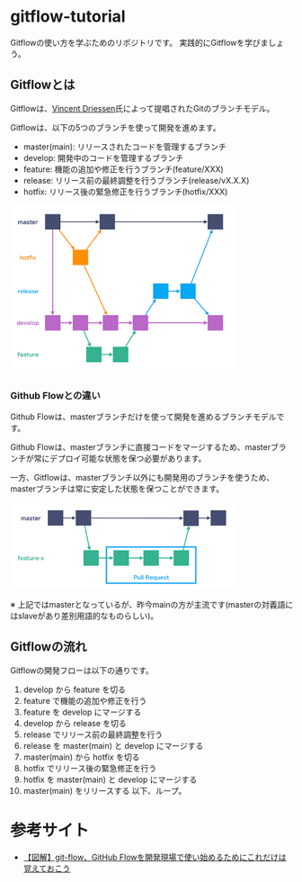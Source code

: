 # gitflow-tutorial
Gitflowの使い方を学ぶためのリポジトリです。
実践的にGitflowを学びましょう。

## Gitflowとは
Gitflowは、[Vincent Driessen](https://github.com/nvie)氏によって提唱されたGitのブランチモデル。

Gitflowは、以下の5つのブランチを使って開発を進めます。

- master(main): リリースされたコードを管理するブランチ
- develop: 開発中のコードを管理するブランチ
- feature: 機能の追加や修正を行うブランチ(feature/XXX)
- release: リリース前の最終調整を行うブランチ(release/vX.X.X)
- hotfix: リリース後の緊急修正を行うブランチ(hotfix/XXX)
<img src="/asset/img/gitflow.jpeg" width="400px">

### Github Flowとの違い
Github Flowは、masterブランチだけを使って開発を進めるブランチモデルです。

Github Flowは、masterブランチに直接コードをマージするため、masterブランチが常にデプロイ可能な状態を保つ必要があります。

一方、Gitflowは、masterブランチ以外にも開発用のブランチを使うため、masterブランチは常に安定した状態を保つことができます。

<img src="/asset/img/githubflow.jpeg" width="400px">

※ 上記ではmasterとなっているが、昨今mainの方が主流です(masterの対義語にはslaveがあり差別用語的なものらしい)。

## Gitflowの流れ
Gitflowの開発フローは以下の通りです。
1. develop から feature を切る
2. feature で機能の追加や修正を行う
3. feature を develop にマージする
4. develop から release を切る
5. release でリリース前の最終調整を行う
6. release を master(main) と develop にマージする
7. master(main) から hotfix を切る
8. hotfix でリリース後の緊急修正を行う
9. hotfix を master(main) と develop にマージする
10. master(main) をリリースする
以下、ループ。

# 参考サイト
- [【図解】git-flow、GitHub Flowを開発現場で使い始めるためにこれだけは覚えておこう](https://atmarkit.itmedia.co.jp/ait/articles/1708/01/news015.html)